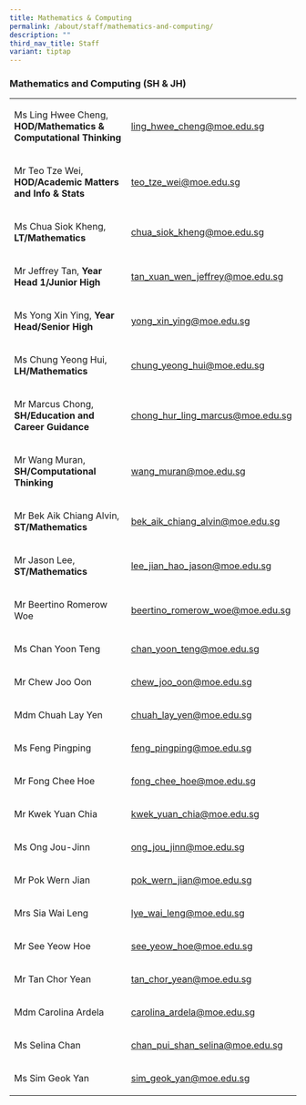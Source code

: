 ```yaml
---
title: Mathematics & Computing
permalink: /about/staff/mathematics-and-computing/
description: ""
third_nav_title: Staff
variant: tiptap
---
```

<h3>Mathematics and Computing (SH &amp; JH)</h3>
<table>
<tbody>
<tr>
<td rowspan="1" colspan="1">
<p>Ms Ling Hwee Cheng, <strong>HOD/Mathematics &amp; Computational Thinking</strong>
</p>
</td>
<td rowspan="1" colspan="1">
<p><a href="mailto:ling_hwee_cheng@moe.edu.sg" rel="noopener noreferrer nofollow" target="_blank">ling_hwee_cheng@moe.edu.sg</a>
</p>
</td>
</tr>
<tr>
<td rowspan="1" colspan="1">
<p>Mr Teo Tze Wei, <strong>HOD/Academic Matters and Info &amp; Stats</strong>
</p>
</td>
<td rowspan="1" colspan="1">
<p><a href="mailto:teo_tze_wei@moe.edu.sg" rel="noopener noreferrer nofollow" target="_blank">teo_tze_wei@moe.edu.sg</a>
</p>
</td>
</tr>
<tr>
<td rowspan="1" colspan="1">
<p>Ms Chua Siok Kheng, <strong>LT/Mathematics</strong>
</p>
</td>
<td rowspan="1" colspan="1">
<p><a href="mailto:chua_siok_kheng@moe.edu.sg" rel="noopener noreferrer nofollow" target="_blank">chua_siok_kheng@moe.edu.sg</a>
</p>
</td>
</tr>
<tr>
<td rowspan="1" colspan="1">
<p>Mr Jeffrey Tan, <strong>Year Head 1/Junior High</strong>
</p>
</td>
<td rowspan="1" colspan="1">
<p><a href="mailto:tan_xuan_wen_jeffrey@moe.edu.sg" rel="noopener noreferrer nofollow" target="_blank">tan_xuan_wen_jeffrey@moe.edu.sg</a>
</p>
</td>
</tr>
<tr>
<td rowspan="1" colspan="1">
<p>Ms Yong Xin Ying, <strong>Year Head/Senior High</strong>
</p>
</td>
<td rowspan="1" colspan="1">
<p><a href="mailto:yong_xin_ying@moe.edu.sg" rel="noopener noreferrer nofollow" target="_blank">yong_xin_ying@moe.edu.sg</a>
</p>
</td>
</tr>
<tr>
<td rowspan="1" colspan="1">
<p>Ms Chung Yeong Hui, <strong>LH/Mathematics</strong>
</p>
</td>
<td rowspan="1" colspan="1">
<p><a href="mailto:chung_yeong_hui@moe.edu.sg" rel="noopener noreferrer nofollow" target="_blank">chung_yeong_hui@moe.edu.sg</a>
</p>
</td>
</tr>
<tr>
<td rowspan="1" colspan="1">
<p>Mr Marcus Chong, <strong>SH/Education and Career Guidance</strong>
</p>
</td>
<td rowspan="1" colspan="1">
<p><a href="mailto:chong_hur_ling_marcus@moe.edu.sg" rel="noopener noreferrer nofollow" target="_blank">chong_hur_ling_marcus@moe.edu.sg</a>
</p>
</td>
</tr>
<tr>
<td rowspan="1" colspan="1">
<p>Mr Wang Muran, <strong>SH/Computational Thinking</strong>
</p>
</td>
<td rowspan="1" colspan="1">
<p><a href="mailto:wang_muran@moe.edu.sg" rel="noopener noreferrer nofollow" target="_blank">wang_muran@moe.edu.sg</a>
</p>
</td>
</tr>
<tr>
<td rowspan="1" colspan="1">
<p>Mr Bek Aik Chiang Alvin, <strong>ST/Mathematics</strong>
</p>
</td>
<td rowspan="1" colspan="1">
<p><a href="mailto:bek_aik_chiang_alvin@moe.edu.sg" rel="noopener noreferrer nofollow" target="_blank">bek_aik_chiang_alvin@moe.edu.sg</a>
</p>
</td>
</tr>
<tr>
<td rowspan="1" colspan="1">
<p>Mr Jason Lee, <strong>ST/Mathematics</strong>
</p>
</td>
<td rowspan="1" colspan="1">
<p><a href="mailto:lee_jian_hao_jason@moe.edu.sg" rel="noopener noreferrer nofollow" target="_blank">lee_jian_hao_jason@moe.edu.sg</a>
</p>
</td>
</tr>
<tr>
<td rowspan="1" colspan="1">
<p>Mr Beertino Romerow Woe</p>
</td>
<td rowspan="1" colspan="1">
<p><a href="mailto:beertino_romerow_woe@moe.edu.sg" rel="noopener noreferrer nofollow" target="_blank">beertino_romerow_woe@moe.edu.sg</a>
</p>
</td>
</tr>
<tr>
<td rowspan="1" colspan="1">
<p>Ms Chan Yoon Teng</p>
</td>
<td rowspan="1" colspan="1">
<p><a href="mailto:chan_yoon_teng@moe.edu.sg" rel="noopener noreferrer nofollow" target="_blank">chan_yoon_teng@moe.edu.sg</a>
</p>
</td>
</tr>
<tr>
<td rowspan="1" colspan="1">
<p>Mr Chew Joo Oon</p>
</td>
<td rowspan="1" colspan="1">
<p><a href="mailto:chew_joo_oon@moe.edu.sg" rel="noopener noreferrer nofollow" target="_blank">chew_joo_oon@moe.edu.sg</a>
</p>
</td>
</tr>
<tr>
<td rowspan="1" colspan="1">
<p>Mdm Chuah Lay Yen</p>
</td>
<td rowspan="1" colspan="1">
<p><a href="mailto:chuah_lay_yen@moe.edu.sg" rel="noopener noreferrer nofollow" target="_blank">chuah_lay_yen@moe.edu.sg</a>
</p>
</td>
</tr>
<tr>
<td rowspan="1" colspan="1">
<p>Ms Feng Pingping</p>
</td>
<td rowspan="1" colspan="1">
<p><a href="mailto:feng_pingping@moe.edu.sg" rel="noopener noreferrer nofollow" target="_blank">feng_pingping@moe.edu.sg</a>
</p>
</td>
</tr>
<tr>
<td rowspan="1" colspan="1">
<p>Mr Fong Chee Hoe</p>
</td>
<td rowspan="1" colspan="1">
<p><a href="mailto:fong_chee_hoe@moe.edu.sg" rel="noopener noreferrer nofollow" target="_blank">fong_chee_hoe@moe.edu.sg</a>
</p>
</td>
</tr>
<tr>
<td rowspan="1" colspan="1">
<p>Mr Kwek Yuan Chia</p>
</td>
<td rowspan="1" colspan="1">
<p><a href="mailto:kwek_yuan_chia@moe.edu.sg" rel="noopener noreferrer nofollow" target="_blank">kwek_yuan_chia@moe.edu.sg</a>
</p>
</td>
</tr>
<tr>
<td rowspan="1" colspan="1">
<p>Ms Ong Jou-Jinn</p>
</td>
<td rowspan="1" colspan="1">
<p><a href="mailto:ong_jou_jinn@moe.edu.sg" rel="noopener noreferrer nofollow" target="_blank">ong_jou_jinn@moe.edu.sg</a>
</p>
</td>
</tr>
<tr>
<td rowspan="1" colspan="1">
<p>Mr Pok Wern Jian</p>
</td>
<td rowspan="1" colspan="1">
<p><a href="mailto:pok_wern_jian@moe.edu.sg" rel="noopener noreferrer nofollow" target="_blank">pok_wern_jian@moe.edu.sg</a>
</p>
</td>
</tr>
<tr>
<td rowspan="1" colspan="1">
<p>Mrs Sia Wai Leng</p>
</td>
<td rowspan="1" colspan="1">
<p><a href="mailto:lye_wai_leng@moe.edu.sg" rel="noopener noreferrer nofollow" target="_blank">lye_wai_leng@moe.edu.sg</a>
</p>
</td>
</tr>
<tr>
<td rowspan="1" colspan="1">
<p>Mr See Yeow Hoe</p>
</td>
<td rowspan="1" colspan="1">
<p><a href="mailto:see_yeow_hoe@moe.edu.sg" rel="noopener noreferrer nofollow" target="_blank">see_yeow_hoe@moe.edu.sg</a>
</p>
</td>
</tr>
<tr>
<td rowspan="1" colspan="1">
<p>Mr Tan Chor Yean</p>
</td>
<td rowspan="1" colspan="1">
<p><a href="mailto:tan_chor_yean@moe.edu.sg" rel="noopener noreferrer nofollow" target="_blank">tan_chor_yean@moe.edu.sg</a>
</p>
</td>
</tr>
<tr>
<td rowspan="1" colspan="1">
<p>Mdm Carolina Ardela</p>
</td>
<td rowspan="1" colspan="1">
<p><a href="mailto:carolina_ardela@moe.edu.sg" rel="noopener noreferrer nofollow" target="_blank">carolina_ardela@moe.edu.sg</a>
</p>
</td>
</tr>
<tr>
<td rowspan="1" colspan="1">
<p>Ms Selina Chan</p>
</td>
<td rowspan="1" colspan="1">
<p><a href="mailto:chan_pui_shan_selina@moe.edu.sg" rel="noopener noreferrer nofollow" target="_blank">chan_pui_shan_selina@moe.edu.sg</a>
</p>
</td>
</tr>
<tr>
<td rowspan="1" colspan="1">
<p>Ms Sim Geok Yan</p>
</td>
<td rowspan="1" colspan="1">
<p><a href="mailto:sim_geok_yan@moe.edu.sg" rel="noopener noreferrer nofollow" target="_blank">sim_geok_yan@moe.edu.sg</a>
</p>
</td>
</tr>
</tbody>
</table>
<p></p>